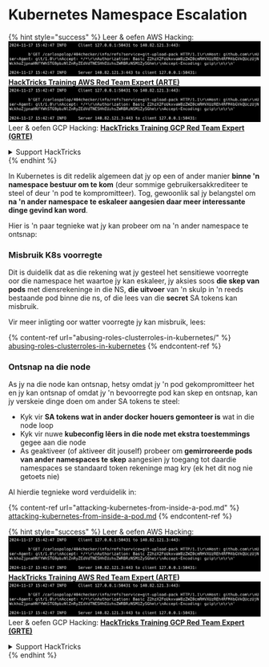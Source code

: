 # Kubernetes Namespace Escalation

{% hint style="success" %}
Leer & oefen AWS Hacking:<img src="../../.gitbook/assets/image (1).png" alt="" data-size="line">[**HackTricks Training AWS Red Team Expert (ARTE)**](https://training.hacktricks.xyz/courses/arte)<img src="../../.gitbook/assets/image (1).png" alt="" data-size="line">\
Leer & oefen GCP Hacking: <img src="../../.gitbook/assets/image (2).png" alt="" data-size="line">[**HackTricks Training GCP Red Team Expert (GRTE)**<img src="../../.gitbook/assets/image (2).png" alt="" data-size="line">](https://training.hacktricks.xyz/courses/grte)

<details>

<summary>Support HackTricks</summary>

* Kyk na die [**subskripsie planne**](https://github.com/sponsors/carlospolop)!
* **Sluit aan by die** 💬 [**Discord groep**](https://discord.gg/hRep4RUj7f) of die [**telegram groep**](https://t.me/peass) of **volg** ons op **Twitter** 🐦 [**@hacktricks\_live**](https://twitter.com/hacktricks\_live)**.**
* **Deel hacking truuks deur PRs in te dien na die** [**HackTricks**](https://github.com/carlospolop/hacktricks) en [**HackTricks Cloud**](https://github.com/carlospolop/hacktricks-cloud) github repos.

</details>
{% endhint %}

In Kubernetes is dit redelik algemeen dat jy op een of ander manier **binne 'n namespace bestuur om te kom** (deur sommige gebruikersakkrediteer te steel of deur 'n pod te kompromitteer). Tog, gewoonlik sal jy belangstel om **na 'n ander namespace te eskaleer aangesien daar meer interessante dinge gevind kan word**.

Hier is 'n paar tegnieke wat jy kan probeer om na 'n ander namespace te ontsnap:

### Misbruik K8s voorregte

Dit is duidelik dat as die rekening wat jy gesteel het sensitiewe voorregte oor die namespace het waartoe jy kan eskaleer, jy aksies soos **die skep van pods** met diensrekeninge in die NS, **die uitvoer** van 'n skulp in 'n reeds bestaande pod binne die ns, of die lees van die **secret** SA tokens kan misbruik.

Vir meer inligting oor watter voorregte jy kan misbruik, lees:

{% content-ref url="abusing-roles-clusterroles-in-kubernetes/" %}
[abusing-roles-clusterroles-in-kubernetes](abusing-roles-clusterroles-in-kubernetes/)
{% endcontent-ref %}

### Ontsnap na die node

As jy na die node kan ontsnap, hetsy omdat jy 'n pod gekompromitteer het en jy kan ontsnap of omdat jy 'n bevoorregte pod kan skep en ontsnap, kan jy verskeie dinge doen om ander SA tokens te steel:

* Kyk vir **SA tokens wat in ander docker houers gemonteer is** wat in die node loop
* Kyk vir nuwe **kubeconfig lêers in die node met ekstra toestemmings** gegee aan die node
* As geaktiveer (of aktiveer dit jouself) probeer om **gemirroreerde pods van ander namespaces te skep** aangesien jy toegang tot daardie namespaces se standaard token rekeninge mag kry (ek het dit nog nie getoets nie)

Al hierdie tegnieke word verduidelik in:

{% content-ref url="attacking-kubernetes-from-inside-a-pod.md" %}
[attacking-kubernetes-from-inside-a-pod.md](attacking-kubernetes-from-inside-a-pod.md)
{% endcontent-ref %}

{% hint style="success" %}
Leer & oefen AWS Hacking:<img src="../../.gitbook/assets/image (1).png" alt="" data-size="line">[**HackTricks Training AWS Red Team Expert (ARTE)**](https://training.hacktricks.xyz/courses/arte)<img src="../../.gitbook/assets/image (1).png" alt="" data-size="line">\
Leer & oefen GCP Hacking: <img src="../../.gitbook/assets/image (2).png" alt="" data-size="line">[**HackTricks Training GCP Red Team Expert (GRTE)**<img src="../../.gitbook/assets/image (2).png" alt="" data-size="line">](https://training.hacktricks.xyz/courses/grte)

<details>

<summary>Support HackTricks</summary>

* Kyk na die [**subskripsie planne**](https://github.com/sponsors/carlospolop)!
* **Sluit aan by die** 💬 [**Discord groep**](https://discord.gg/hRep4RUj7f) of die [**telegram groep**](https://t.me/peass) of **volg** ons op **Twitter** 🐦 [**@hacktricks\_live**](https://twitter.com/hacktricks\_live)**.**
* **Deel hacking truuks deur PRs in te dien na die** [**HackTricks**](https://github.com/carlospolop/hacktricks) en [**HackTricks Cloud**](https://github.com/carlospolop/hacktricks-cloud) github repos.

</details>
{% endhint %}
